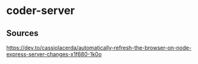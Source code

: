 ﻿# coder-server
## Sources

https://dev.to/cassiolacerda/automatically-refresh-the-browser-on-node-express-server-changes-x1f680-1k0o
